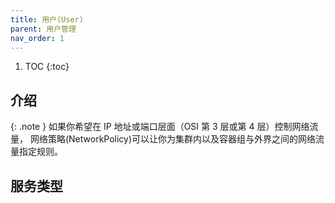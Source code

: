 ```yaml
---
title: 用户(User)
parent: 用户管理
nav_order: 1
---
```


1. TOC
{:toc}

## 介绍

{: .note }
如果你希望在 IP 地址或端口层面（OSI 第 3 层或第 4 层）控制网络流量， 网络策略(NetworkPolicy)可以让你为集群内以及容器组与外界之间的网络流量指定规则。

## 服务类型


